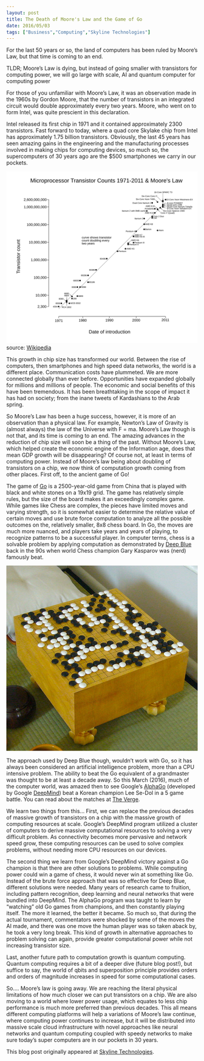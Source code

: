 ```yaml
---
layout: post
title: The Death of Moore's Law and the Game of Go
date: 2016/05/03
tags: ["Business","Computing","Skyline Technologies"]
---
```


For the last 50 years or so, the land of computers has been ruled by Moore’s Law, but that time is coming to an end. 

TLDR; Moore’s Law is dying, but instead of going smaller with transistors for computing power, we will go large with scale, AI and quantum computer for computing power

For those of you unfamiliar with Moore’s Law, it was an observation made in the 1960s by Gordon Moore, that the number of transistors in an integrated circuit would double approximately every two years. Moore, who went on to form Intel, was quite prescient in this declaration. 

Intel released its first chip in 1971 and it contained approximately 2300 transistors. Fast forward to today, where a quad core Skylake chip from Intel has approximately 1.75 billion transistors. Obviously, the last 45 years has seen amazing gains in the engineering and the manufacturing processes involved in making chips for computing devices, so much so, the supercomputers of 30 years ago are the $500 smartphones we carry in our pockets.

![Moore's Law](mooresLaw.svg?raw=true) source: [Wikipedia](https://en.wikipedia.org/wiki/Moore%27s_law#/media/File:Transistor_Count_and_Moore%27s_Law_-_2011.svg)

This growth in chip size has transformed our world. Between the rise of computers, then smartphones and high speed data networks, the world is a different place. Communication costs have plummeted. We are more connected globally than ever before. Opportunities have expanded globally for millions and millions of people.  The economic and social benefits of this have been tremendous. It has been breathtaking in the scope of impact it has had on society; from the inane tweets of Kardashians to the Arab spring.

So Moore’s Law has been a huge success, however, it is more of an observation than a physical law. For example, Newton’s Law of Gravity is (almost always) the law of the Universe with F = ma. Moore’s Law though is not that, and its time is coming to an end. The amazing advances in the reduction of chip size will soon be a thing of the past. Without Moore’s Law, which helped create the economic engine of the Information age, does that mean GDP growth will be disappearing? Of course not, at least in terms of computing power. Instead of Moore’s law being about doubling of transistors on a chip, we now think of computation growth coming from other places. First off, to the ancient game of Go!

The game of [Go](https://en.wikipedia.org/wiki/Go_%28game%29) is a 2500-year-old game from China that is played with black and white stones on a 19x19 grid. The game has relatively simple rules, but the size of the board makes it an exceedingly complex game. While games like Chess are complex, the pieces have limited moves and varying strength, so it is somewhat easier to determine the relative value of certain moves and use brute force computation to analyze all the possible outcomes on the, relatively smaller, 8x8 chess board. In Go, the moves are much more nuanced, and players take years and years of playing, to recognize patterns to be a successful player. In computer terms, chess is a solvable problem by applying computation as demonstrated by [Deep Blue](https://en.wikipedia.org/wiki/Deep_Blue_%28chess_computer%29) back in the 90s when world Chess champion Gary Kasparov was (nerd) famously beat. 

![Go Game](GoGame.jpg)

The approach used by Deep Blue though, wouldn’t work with Go, so it has always been considered an artificial intelligence problem, more than a CPU intensive problem. The ability to beat the Go equivalent of a grandmaster was thought to be at least a decade away. So this March (2016), much of the computer world, was amazed then to see Google’s [AlphaGo](https://deepmind.com/alpha-go) (developed by Google [DeepMind](https://deepmind.com/)) beat a Korean champion Lee Se-Dol in a 5 game battle. You can read about the matches at [The Verge](http://www.theverge.com/google-deepmind). 

We learn two things from this… First, we can replace the previous decades of massive growth of transistors on a chip with the massive growth of computing resources at scale. Google’s DeepMind program utilized a cluster of computers to derive massive computational resources to solving a very difficult problem. As connectivity becomes more pervasive and network speed grow, these computing resources can be used to solve complex problems, without needing more CPU resources on our devices.

The second thing we learn from Google’s DeepMind victory against a Go champion is that there are other solutions to problems. While computing power could win a game of chess, it would never win at something like Go. Instead of the brute force approach that was so effective for Deep Blue, different solutions were needed. Many years of research came to fruition, including pattern recognition, deep learning and neural networks that were bundled into DeepMind. The AlphaGo program was taught to learn by “watching” old Go games from champions, and then constantly playing itself. The more it learned, the better it became. So much so, that during the actual tournament, commentators were shocked by some of the moves the AI made, and there was one move the human player was so taken aback by, he took a very long break. This kind of growth in alternative approaches to problem solving can again, provide greater computational power while not increasing transistor size.

Last, another future path to computation growth is quantum computing. Quantum computing requires a bit of a deeper dive (future blog post!), but suffice to say, the world of qbits and superposition principle provides orders and orders of magnitude increases in speed for some computational cases.

So…. Moore’s law is going away. We are reaching the literal physical limitations of how much closer we can put transistors on a chip. We are also moving to a world where lower power usage, which equates to less chip performance is much more preferred than previous decades. This all means different computing platforms will help a variations of Moore’s law continue, where computing power continues to increase, but it will be distributed into massive scale cloud infrastructure with novel approaches like neural networks and quantum computing coupled with speedy networks to make sure today’s super computers are in our pockets in 30 years.


This blog post originally appeared at [Skyline Technologies](http://www.skylinetechnologies.com/Insights/Skyline-Blog/May_2016/Death_of_Moore_s_Law).
